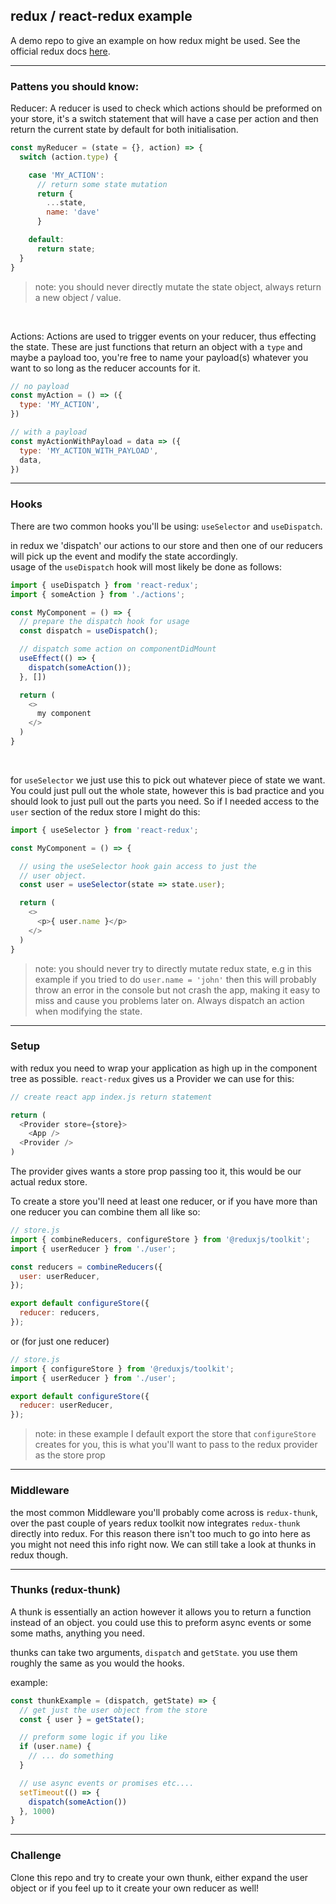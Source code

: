 ## redux / react-redux example
A demo repo to give an example on how redux might be used.
See the official redux docs [here](https://redux.js.org/usage/).

---

### Pattens you should know: 

Reducer:
A reducer is used to check which actions should be preformed on your store, it's a switch statement that will have a case per action and then return the current state by default for both initialisation.

```js
const myReducer = (state = {}, action) => {
  switch (action.type) {

    case 'MY_ACTION':
      // return some state mutation
      return {
        ...state,
        name: 'dave'
      }

    default:
      return state;
  }
}
```

> note: you should never directly mutate the state object, always return a new object / value.

<br />

Actions:
Actions are used to trigger events on your reducer, thus effecting the state. These are just functions that return an object with a `type` and maybe a payload too, you're free to name your payload(s) whatever you want to so long as the reducer accounts for it.

```js
// no payload
const myAction = () => ({
  type: 'MY_ACTION',
})

// with a payload
const myActionWithPayload = data => ({
  type: 'MY_ACTION_WITH_PAYLOAD',
  data,
})
```

---

### Hooks

There are two common hooks you'll be using: `useSelector` and `useDispatch`.

in redux we 'dispatch' our actions to our store and then one of our reducers will pick up the event and modify the state accordingly. <br />
usage of the `useDispatch` hook will most likely be done as follows:
```js
import { useDispatch } from 'react-redux';
import { someAction } from './actions';  

const MyComponent = () => {
  // prepare the dispatch hook for usage
  const dispatch = useDispatch();

  // dispatch some action on componentDidMount
  useEffect(() => {
    dispatch(someAction());
  }, [])

  return (
    <>
      my component
    </>
  )
}
```

<br />

for `useSelector` we just use this to pick out whatever piece of state we want. You could just pull out the whole state, however this is bad practice and you should look to just pull out the parts you need. So if I needed access to the `user` section of the redux store I might do this:
```js
import { useSelector } from 'react-redux';

const MyComponent = () => {

  // using the useSelector hook gain access to just the 
  // user object.
  const user = useSelector(state => state.user);

  return (
    <>
      <p>{ user.name }</p>
    </>
  )
}
```
> note: you should never try to directly mutate redux state, e.g in this example if you tried to do `user.name = 'john'` then this will probably throw an error in the console but not crash the app, making it easy to miss and cause you problems later on. Always dispatch an action when modifying the state.

---

### Setup
with redux you need to wrap your application as high up in the component tree as possible. `react-redux` gives us a Provider we can use for this:
```js
// create react app index.js return statement

return (
  <Provider store={store}> 
    <App />
  <Provider />
)
```

The provider gives wants a store prop passing too it, this would be our actual redux store. 

To create a store you'll need at least one reducer, or if you have more than one reducer you can combine them all like so:
```js
// store.js
import { combineReducers, configureStore } from '@reduxjs/toolkit';
import { userReducer } from './user';

const reducers = combineReducers({
  user: userReducer,
});

export default configureStore({
  reducer: reducers,
});
```
or (for just one reducer)
```js
// store.js
import { configureStore } from '@reduxjs/toolkit';
import { userReducer } from './user';

export default configureStore({
  reducer: userReducer,
});
```

> note: in these example I default export the store that `configureStore` creates for you, this is what you'll want to pass to the redux provider as the store prop

---

### Middleware
the most common Middleware you'll probably come across is `redux-thunk`, over the past couple of years redux toolkit now integrates `redux-thunk` directly into redux. For this reason there isn't too much to go into here as you might not need this info right now. We can still take a look at thunks in redux though.

---

### Thunks (redux-thunk)
A thunk is essentially an action however it allows you to return a function instead of an object. you could use this to preform async events or some some maths, anything you need.

thunks can take two arguments, `dispatch` and `getState`. you use them roughly the same as you would the hooks.

example:
```js
const thunkExample = (dispatch, getState) => {
  // get just the user object from the store
  const { user } = getState();

  // preform some logic if you like
  if (user.name) {
    // ... do something
  }

  // use async events or promises etc....
  setTimeout(() => {
    dispatch(someAction())
  }, 1000)
}
```

---

### Challenge

Clone this repo and try to create your own thunk, either expand the user object or if you feel up to it create your own reducer as well!

